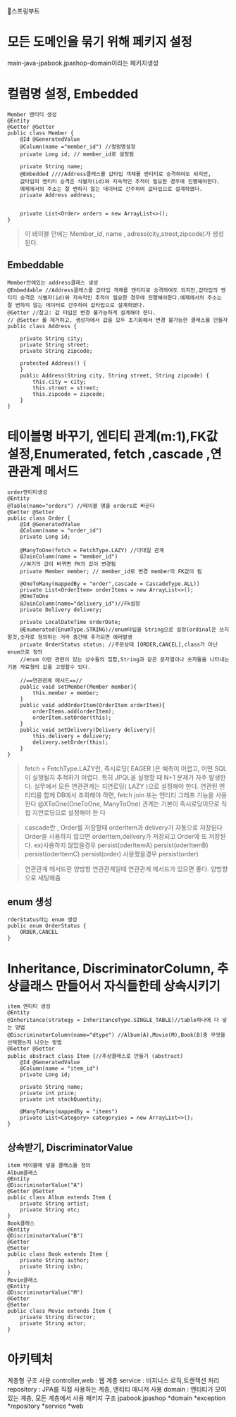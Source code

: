 📘스프링부트

# 모든 도메인을 묶기 위해 페키지 설정
main-java-jpabook.jpashop-domain이라는 페키지생성

# 컬럼명 설정, Embedded
```
Member 엔티티 생성
@Entity
@Getter @Setter
public class Member {
    @Id @GeneratedValue
    @Column(name ="member_id") //컬럼명설정
    private Long id; // member_id로 설정됨

    private String name;
    @Embedded ////Address클래스를 값타입 객체를 엔티티로 승격하여도 되지만,
    값타입의 엔티티 승격은 식별자(id)와 지속적인 추적이 필요한 경우에 진행해야한다.
    예제에서의 주소는 잘 변하지 않는 데이터로 간주하여 값타입으로 설계하였다.
    private Address address;
    

    private List<Order> orders = new ArrayList<>();
}
```
> 이 테이블 안에는 Member_id, name , adress(city,street,zipcode)가 생성된다.

## Embeddable
```
Member안에있는 address클래스 생성
@Embeddable //Address클래스를 값타입 객체를 엔티티로 승격하여도 되지만,값타입의 엔티티 승격은 식별자(id)와 지속적인 추적이 필요한 경우에 진행해야한다.예제에서의 주소는 잘 변하지 않는 데이터로 간주하여 값타입으로 설계하였다.
@Getter //참고: 값 타입은 변경 불가능하게 설계해야 한다.
// @Setter 를 제거하고, 생성자에서 값을 모두 초기화해서 변경 불가능한 클래스를 만들자
public class Address {

    private String city;
    private String street;
    private String zipcode;

    protected Address() {
    }
    public Address(String city, String street, String zipcode) {
        this.city = city;
        this.street = street;
        this.zipcode = zipcode;
    }
}
```
# 테이블명 바꾸기, 엔티티 관계(m:1),FK값 설정,Enumerated, fetch ,cascade ,연관관계 메서드
```
order엔티티생성
@Entity
@Table(name="orders") //테이블 명을 orders로 바꾼다
@Getter @Setter
public class Order {
    @Id @GeneratedValue
    @Column(name = "order_id")
    private Long id;

    @ManyToOne(fetch = FetchType.LAZY) //다대일 관계
    @JoinColumn(name = "member_id")
    //여기의 값이 바뀌면 FK의 값이 변경됨
    private Member member; // member_id로 변경 member의 FK값이 됨

    @OneToMany(mappedBy = "order",cascade = CascadeType.ALL))
    private List<OrderItem> orderItems = new ArrayList<>();
    @OneToOne
    @JoinColumn(name="delivery_id")//Fk설정
    private Delivery delivery;

    private LocalDateTime orderDate;
    @Enumerated(EnumType.STRING)//enum타입을 String으로 설정(ordinal은 쓰지말것,숫자로 정의하는 거라 중간에 추가되면 에러발생
    private OrderStatus status; //주문상태 [ORDER,CANCEL],class가 아닌 enum으로 정의
    //enum 이란 관련이 있는 상수들의 집합,String과 같은 문자열이나 숫자들을 나타내는 기본 자료형의 값을 고정할수 있다.
    
    //==연관관계 메서드==//
    public void setMember(Member member){
        this.member = member;
    }
    public void addOrderItem(OrderItem orderItem){
        orderItems.add(orderItem);
        orderItem.setOrder(this);
    }
    public void setDelivery(Delivery delivery){
        this.delivery = delivery;
        delivery.setOrder(this);
    }
}
```
>fetch = FetchType.LAZY란,
즉시로딩( EAGER )은 예측이 어렵고, 어떤 SQL이 실행될지 추적하기 어렵다. 특히 JPQL을 실행할 때 N+1 
문제가 자주 발생한다.
실무에서 모든 연관관계는 지연로딩( LAZY )으로 설정해야 한다.
연관된 엔티티를 함께 DB에서 조회해야 하면, fetch join 또는 엔티티 그래프 기능을 사용한다
@XToOne(OneToOne, ManyToOne) 관계는 기본이 즉시로딩이므로 직접 지연로딩으로 설정해야 한
다

> cascade란 ,
Order를 저장할때  orderItem과 delivery가 자동으로 저장된다
Order을 사용하지 않으면  orderItem,delivery가 저장되고 Order에 또 저장된다.
ex)사용하지 않았을경우
persist(oderItemA)
persist(oderItemB)
persist(oderItemC)
persist(order)
사용했을경우
persist(order)

> 연관관계 메서드란 
양방항 연관관계일때 연관관계 메서드가 있으면 좋다. 양방향으로 세팅해줌 


## enum 생성
```
rderStatus라는 enum 생성
public enum OrderStatus {
    ORDER,CANCEL
}
```
# Inheritance, DiscriminatorColumn, 추상클래스 만들어서 자식들한테 상속시키기
```
item 엔티티 생성
@Entity
@Inheritance(strategy = InheritanceType.SINGLE_TABLE)//table하나에 다 넣는 방법
@DiscriminatorColumn(name="dtype") //Album(A),Movie(M),Book(B)중 무엇을 선택했는지 나오는 방법
@Getter @Setter
public abstract class Item {//추상클래스로 만들기 (abstract)
    @Id @GeneratedValue
    @Column(name = "item_id")
    private Long id;

    private String name;
    private int price;
    private int stockQuantity;

    @ManyToMany(mappedBy = "items")
    private List<Category> categoryies = new ArrayList<>();
}
```
## 상속받기, DiscriminatorValue
```
item 테이블에 넣을 클래스들 정의
Album클래스
@Entity
@DiscriminatorValue("A")
@Getter @Setter
public class Album extends Item {
    private String artist;
    private String etc;
}
Book클래스
@Entity
@DiscriminatorValue("B")
@Getter
@Setter
public class Book extends Item {
    private String author;
    private String isbn;
}
Movie클래스
@Entity
@DiscriminatorValue("M")
@Getter
@Setter
public class Movie extends Item {
    private String director;
    private String actor;
}
```

# 아키텍처
계층형 구조 사용
controller,web : 웹 계층
service : 비지니스 로직,트랜잭션 처리
repository : JPA를 직접 사용하는 계층, 엔티티 매니저 사용
domain : 엔티티가 모여 있는 계층, 모든 계층에서 사용 
패키지 구조
jpabook.jpashop
	*domain
    *exception
    *repository
    *service
    *web

